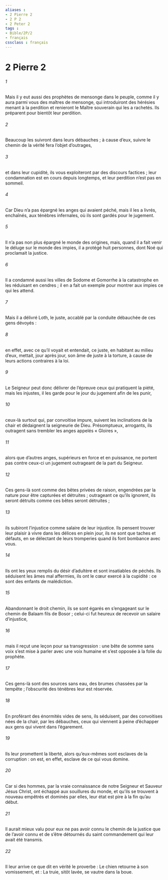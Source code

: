 ```yaml
---
aliases : 
- 2 Pierre 2
- 2 P 2
- 2 Peter 2
tags : 
- Bible/2P/2
- français
cssclass : français
---
```


# 2 Pierre 2

###### 1
Mais il y eut aussi des prophètes de mensonge dans le peuple, comme il y aura parmi vous des maîtres de mensonge, qui introduiront des hérésies menant à la perdition et renieront le Maître souverain qui les a rachetés. Ils préparent pour bientôt leur perdition.
###### 2
Beaucoup les suivront dans leurs débauches ; à cause d’eux, suivre le chemin de la vérité fera l’objet d’outrages,
###### 3
et dans leur cupidité, ils vous exploiteront par des discours factices ; leur condamnation est en cours depuis longtemps, et leur perdition n’est pas en sommeil.
###### 4
Car Dieu n’a pas épargné les anges qui avaient péché, mais il les a livrés, enchaînés, aux ténèbres infernales, où ils sont gardés pour le jugement.
###### 5
Il n’a pas non plus épargné le monde des origines, mais, quand il a fait venir le déluge sur le monde des impies, il a protégé huit personnes, dont Noé qui proclamait la justice.
###### 6
Il a condamné aussi les villes de Sodome et Gomorrhe à la catastrophe en les réduisant en cendres ; il en a fait un exemple pour montrer aux impies ce qui les attend.
###### 7
Mais il a délivré Loth, le juste, accablé par la conduite débauchée de ces gens dévoyés :
###### 8
en effet, avec ce qu’il voyait et entendait, ce juste, en habitant au milieu d’eux, mettait, jour après jour, son âme de juste à la torture, à cause de leurs actions contraires à la loi.
###### 9
Le Seigneur peut donc délivrer de l’épreuve ceux qui pratiquent la piété, mais les injustes, il les garde pour le jour du jugement afin de les punir,
###### 10
ceux-là surtout qui, par convoitise impure, suivent les inclinations de la chair et dédaignent la seigneurie de Dieu. Présomptueux, arrogants, ils outragent sans trembler les anges appelés « Gloires »,
###### 11
alors que d’autres anges, supérieurs en force et en puissance, ne portent pas contre ceux-ci un jugement outrageant de la part du Seigneur.
###### 12
Ces gens-là sont comme des bêtes privées de raison, engendrées par la nature pour être capturées et détruites ; outrageant ce qu’ils ignorent, ils seront détruits comme ces bêtes seront détruites ;
###### 13
ils subiront l’injustice comme salaire de leur injustice. Ils pensent trouver leur plaisir à vivre dans les délices en plein jour, ils ne sont que taches et défauts, en se délectant de leurs tromperies quand ils font bombance avec vous.
###### 14
Ils ont les yeux remplis du désir d’adultère et sont insatiables de péchés. Ils séduisent les âmes mal affermies, ils ont le cœur exercé à la cupidité : ce sont des enfants de malédiction.
###### 15
Abandonnant le droit chemin, ils se sont égarés en s’engageant sur le chemin de Balaam fils de Bosor ; celui-ci fut heureux de recevoir un salaire d’injustice,
###### 16
mais il reçut une leçon pour sa transgression : une bête de somme sans voix s’est mise à parler avec une voix humaine et s’est opposée à la folie du prophète.
###### 17
Ces gens-là sont des sources sans eau, des brumes chassées par la tempête ; l’obscurité des ténèbres leur est réservée.
###### 18
En proférant des énormités vides de sens, ils séduisent, par des convoitises nées de la chair, par les débauches, ceux qui viennent à peine d’échapper aux gens qui vivent dans l’égarement.
###### 19
Ils leur promettent la liberté, alors qu’eux-mêmes sont esclaves de la corruption : on est, en effet, esclave de ce qui vous domine.
###### 20
Car si des hommes, par la vraie connaissance de notre Seigneur et Sauveur Jésus Christ, ont échappé aux souillures du monde, et qu’ils se trouvent à nouveau empêtrés et dominés par elles, leur état est pire à la fin qu’au début.
###### 21
Il aurait mieux valu pour eux ne pas avoir connu le chemin de la justice que de l’avoir connu et de s’être détournés du saint commandement qui leur avait été transmis.
###### 22
Il leur arrive ce que dit en vérité le proverbe : Le chien retourne à son vomissement, et : La truie, sitôt lavée, se vautre dans la boue.
